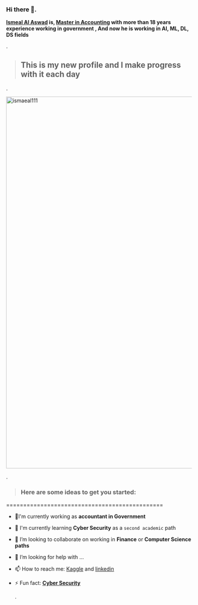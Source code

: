 ### Hi there 👋.

**[Ismeal Al Aswad]() is, [Master in Accounting](https://github.com/IsmealAlAswad/Accounting-Certifications) with more than 18 years experience working in government  , And now he is working in AI, ML, DL, DS fields**

.


> ## This is my new profile and I make progress with it each day

. 

<img width="1006" alt="ismaeal111" src="https://github.com/IsmealAlAswad/Accounting-Certifications/assets/146756819/cc190ca4-f574-4a4b-b8e8-b76ac8ad8741">

.


> ### Here are some ideas to get you started:

==============================================


- 🔭I'm currently working as **accountant in Government**

  
- 🌱 I'm currently learning **Cyber Security** as a `second academic` path
- 👯 I’m looking to collaborate on working in **Finance** or **Computer Science paths**
- 🤔 I’m looking for help with ...
- 📫 How to reach me: [Kaggle](https://www.kaggle.com/ismealalaswad) and [linkedin](https://www.linkedin.com/in/ismeal-ahmad-al-aswad-314037294/)
- ⚡ Fun fact:  **[Cyber Security](https://edugate.aau.edu.jo/faces/ui/pages/student/index.xhtml)**



  .





